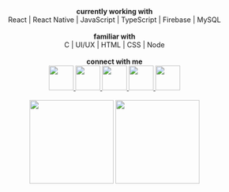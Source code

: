 <p align="center">
<!--
  <img src="https://github.com/cmcodes1/cmcodes1/blob/master/cmcodes.gif" width="430px" height="150px" alt="Hi! I am cmcodes 😊 JavaScript/ React (Native) Developer ⚛" />
  <br/>
  <br/>
-->
  <text><b>currently working with</b></text>
  <br/>
  <text>React | React Native | JavaScript | TypeScript | Firebase | MySQL</text>
  <br/><br/>
  <text><b>familiar with</b></text>
  <br/>
  <text>C | UI/UX | HTML | CSS | Node</text>
  <br/><br/>
  <text><b>connect with me</b></text>
  <br/>
  <a title="Google me" href="https://avatars.githubusercontent.com/u/53520463?v=4" width="50" height="50" />
  </a>
 
 
  <a title="View my Instagram profile" href="https://instagram.com/uiuxpoint">
    <img src="https://cdn4.iconfinder.com/data/icons/social-media-and-logos-11/32/Logo_Instagram-512.png" width="50" height="50" />
  </a>
  <a title="Email me" href="mailto:qzaid797@gmail.com">
    <img src="https://cdn4.iconfinder.com/data/icons/social-media-and-logos-11/32/Logo_Gmail_envelope_letter_email-512.png" width="50" height="50" />
  </a>
  <a title="View my Stackoverflow profile" href="https://stackoverflow.com/users/12182403/zaid-qureshi">
    <img src="https://cdn0.iconfinder.com/data/icons/social-media-and-logos-11/32/logo_stackoverflow_Stack_overflow-512.png" width="50" height="50" />
  </a>

  <a title="Ping me on Whatsapp" href="https://wa.me/+923077729797">
    <img src="https://cdn4.iconfinder.com/data/icons/social-media-and-logos-11/32/Logo_Whatsapp_telephone_handset-512.png" width="50" height="50" />
  </a>
  <a title="View my profile on LinkedIn" href="https://www.linkedin.com/in/zaid-qureshi/">
    <img src="https://cdn4.iconfinder.com/data/icons/social-media-and-logos-11/32/Logo_LinkedIn-512.png" width="50" height="50" />
  </a>
  <br/>
  <br/>
  <img src="https://github-readme-stats.vercel.app/api?username=ZaidQ797&count_private=true&show_icons=true" height="170px">
  <img src="https://github-readme-stats.vercel.app/api/top-langs/?username=ZaidQ797&layout=compact" height="170px">
</p>
